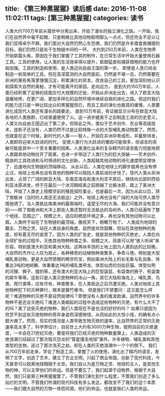 title: 《第三种黑猩猩》读后感
date: 2016-11-08 11:02:11
tags: [第三种黑猩猩]
categories: 读书
---
人类大约700万年前从猿世中分离出来，开始了漫长的独立演化之路。一开始，我们在自然界中毫不起眼，只是稍微比其他动物聪明那么一点点，但还完全不足以让我们显得卓尔不群。我们面对大自然仍然心生恐惧，我们仍然是许多猎食兽捕猎的目标，我们仍然只是处于生物链中间的一环。
大约到250万年前，人类在生物界开始崭露头角，原因在于我们掌握了工具的制作，在日常生活中开始大量使用石器工具。工具的使用，让人类的生活效率得以提升，抵御猛兽和捕获猎物的能力也开始加强。工具的制造和使用，是人类迈向自由王国的第一步。
即使是人类已经会制造一些简单的工具，但在高深莫测的大自然面前，仍然是不堪一击，仍然需要在非洲的某些角落里慢慢沉淀，积累演化的资本，改良自己的工具，更加深刻地认识和探索大自然的奥秘，才有可能离开的家园，走向远方。
直到大约150万年前，人类已经积累了足够的技能应付大规模的迁徙，开始从非洲走出去，进入了欧亚大陆温暖地带，在更广阔、更加多样化的自然环境中继续自我的进化之路。但这时我们的能力还只是一种比较出众的黑猩猩而已，而且工具的演化也极其的缓慢，人类要进化成现代人类还有漫长的路要走。
直到10万年前，有证据显示分布在欧亚大陆各地的人类族群，已经普遍使用了火。这一进步媲美于之前制造工具的历史意义，人类又向自由王国迈出了第二步。但除此之外，类似于艺术创作、农业等高级技术，连影子还没有，人类仍然不过是比较特殊一点的大型哺乳类动物罢了。然而，也就是在这个时候，新时代的人类——智人，开始在非洲孕育成形，并蓄势待发，人类即将迎来大跃进的时代。
促使人类行为大跃进的肇因可能很多，但语言的突破可能是其中一个至关重要的因素。人类演化出来的复杂精巧的语言能力彻底地把人类跟其他动物拉开了距离，也进一步带动了人类行为的巨大突破——艺术创作、精良的工具改进和与时俱进的文化创新。人类超越其他动物的进化速度明显增快了，迅速地向生物链的顶端移动。
从此以后，人类在地球上的脚步就再也没有停止过，地球上也再也没有其他的物种可以阻挡人类前进的步伐了。现代人类从非洲出发，占领了广阔的欧亚大陆、东南亚海岛和澳大利亚平原后，继续向北部的西伯利亚冰原进发，终于在最后一个冰河期结束之前跨越了北极冰原，踏上了美洲大陆，开始了人类史上规模空前的殖民探险事业，也是最后一次，因为从此以后，除了南极洲（当时的人类还无法抵达）之外，地球上再也没有广阔的大陆可供人类尽情驰骋了。当人类抵达南美洲的最南端时，遥望无尽的大海，我们可能并没有意识到——除了南极洲和大洋上那些人类还暂时无法抵达的岛屿外，人类已经遍布了整个地球，范围之广，规模之大，适应的栖息环境之多，再也没有其他动物可以比肩。人类终于站在了生物链的最顶端，傲视天下，俯瞰万物了。
人类成为地球的霸主、万物之灵，站在人类自身的角度，自然是欢欣鼓舞，但站在其他物种的角度，却有着无尽的哀思了。因为人类的扩张史，就是其他物种的灭绝史。人类在向全球扩张的过程中，灭绝其他物种种类之多、规模之大，简直可以用“骇人听闻”来形容。特别是澳大利亚和美洲大陆，这两块丰饶的土地上因为人类到达的比较晚，大自然的杰作让人叹为观止，各种稀奇的动植物种类繁多，争奇斗艳。特别是大型哺乳类动物，更是大自然馈赠的稀世珍宝，例如美洲大陆上的长毛象与乳齿象、体重达3吨的地树獭、体重重达1吨的哺乳类甲龙、体型似虎的剑齿巨猫、体型似熊的河狸、狮子、猎豹等，还有澳大利亚大陆上的巨型袋鼠、有袋类的狮子、有袋类的犀牛等等。这些只是人类灭绝物种的冰山一角，其它大陆和海岛上，哺乳类、鸟类、爬行类等，应有尽有，种类繁多，在人类抵达之后尽遭灭绝。人类对地球上其他物种犯下的灭种罪行，根本是罄竹难书。
但是我们不禁要问：这又能怎么样呢？难道物种的灭绝不是自然规律吗？即使没有人类的推泼助澜，自然界中的许多物种不是还会灭绝吗？难道人类崛起的过程中造成这些物种的灭绝，有什么大不了的吗？离了这些灭绝的物种，我们人类现在不是也活的好好的吗？
如果只是因为欣赏不到这些灭绝物种的奇异身姿而深感惋惜，从而如此的大惊小怪，的确有点小题大做了。然而，现实的情况是人类导致生物灭绝的速率，比自然界的正常的灭绝速率高太多了。科学界估计，目前世上大约有3000万种生物，按照目前的灭绝速度，一半会在21世纪灭绝，要是将我们已经灭绝的物种数量算上，人类造成的灭绝浪潮已经超过了那次毁灭恐龙的“彗星撞击地球”事件。许多植物、哺乳类和其他类型的生物，逃过了那次浩天之劫，却在人类的灭绝浪潮中一个个的倒下。
我们从700万年前走来，学会了制造工具，掌握了火的使用，演化出了精巧的语言，发明了文字，创造了艺术，建立了农业文明，兴起了商业帝国，创新了现代科技，今天甚至可以脱离地球翱翔于太空。我们自认为是万物之灵、地球的主人，是其他生物的神，可以主宰他们的命运。但是不要忘了，我们起源于动物界，根据于大自然，我们只是第三种黑猩猩罢了。不管我们演化到什么程度，不管我们创造了多么灿烂的文明，不管我们所谓的现代科技有多么发达，都改变不了我们的这个本质——我们跟大自然的万物一体而同源。他们的命运，也就是我们人类的命运。